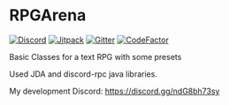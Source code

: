 # RPGArena
[![Discord](https://img.shields.io/discord/780295200534429756?logo=discord)](https://discord.gg/ndG8bh73sy) [![Jitpack](https://jitpack.io/v/Rdna123/RPGArena.svg)](https://jitpack.io/#Rdna123/RPGArena) [![Gitter](https://badges.gitter.im/RPGArena/community.svg)](https://gitter.im/RPGArena/community?utm_source=badge&utm_medium=badge&utm_campaign=pr-badge) [![CodeFactor](https://www.codefactor.io/repository/github/rdna123/rpgarena/badge/main)](https://www.codefactor.io/repository/github/rdna123/rpgarena/overview/main)

Basic Classes for a text RPG with some presets

Used JDA and discord-rpc java libraries.

My development Discord: https://discord.gg/ndG8bh73sy
